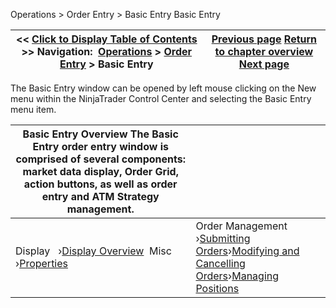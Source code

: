 ﻿
Operations \> Order Entry \> Basic Entry
Basic Entry

| \<\< [Click to Display Table of Contents](basic_entry.md) \>\> **Navigation:**     [Operations](operations-1.md) \> [Order Entry](order_entry-1.md) \> Basic Entry | [Previous page](tif_selector-1.md) [Return to chapter overview](order_entry-1.md) [Next page](display_overview_basic_entry-1.md) |
| --- | --- |

The Basic Entry window can be opened by left mouse clicking on the New menu within the NinjaTrader Control Center and selecting the Basic Entry menu item.

| Basic Entry Overview The Basic Entry order entry window is comprised of several components: market data display, Order Grid, action buttons, as well as order entry and ATM Strategy management. | |
| --- | --- |
| Display   ›[Display Overview](display_overview_basic_entry-1.md)  Misc   ›[Properties](properties_basic_entry-1.md) | Order Management   ›[Submitting Orders](submitting_orders_basic_entry-1.md)›[Modifying and Cancelling Orders](modifying_and_cancelling_orders_basic_entry-1.md)›[Managing Positions](managing_positions_basic_entry-1.md) |

